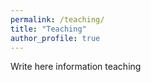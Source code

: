 ```yaml
---
permalink: /teaching/
title: "Teaching"
author_profile: true
---
```


Write here information teaching